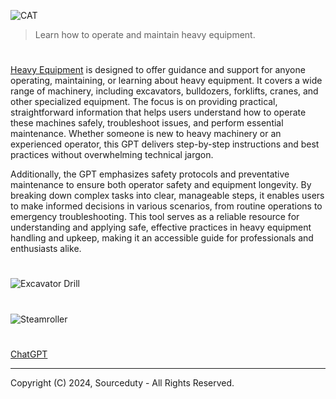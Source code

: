 ![CAT](https://github.com/user-attachments/assets/17cda3d4-6ba1-46f0-bb80-bfa3e9d3cee1)

> Learn how to operate and maintain heavy equipment.
#

[Heavy Equipment](https://chatgpt.com/g/g-R4Z99C4Mo-heavy-equipment) is designed to offer guidance and support for anyone operating, maintaining, or learning about heavy equipment. It covers a wide range of machinery, including excavators, bulldozers, forklifts, cranes, and other specialized equipment. The focus is on providing practical, straightforward information that helps users understand how to operate these machines safely, troubleshoot issues, and perform essential maintenance. Whether someone is new to heavy machinery or an experienced operator, this GPT delivers step-by-step instructions and best practices without overwhelming technical jargon.

Additionally, the GPT emphasizes safety protocols and preventative maintenance to ensure both operator safety and equipment longevity. By breaking down complex tasks into clear, manageable steps, it enables users to make informed decisions in various scenarios, from routine operations to emergency troubleshooting. This tool serves as a reliable resource for understanding and applying safe, effective practices in heavy equipment handling and upkeep, making it an accessible guide for professionals and enthusiasts alike.

#
![Excavator Drill](https://github.com/user-attachments/assets/a84b17bc-bd41-4664-a9a6-1bc47d5bb64e)
#
![Steamroller](https://github.com/user-attachments/assets/84cdd8e0-c206-4e54-9e87-727f2614cf08)

#
####

[ChatGPT](https://github.com/sourceduty/ChatGPT)

***
Copyright (C) 2024, Sourceduty - All Rights Reserved.

